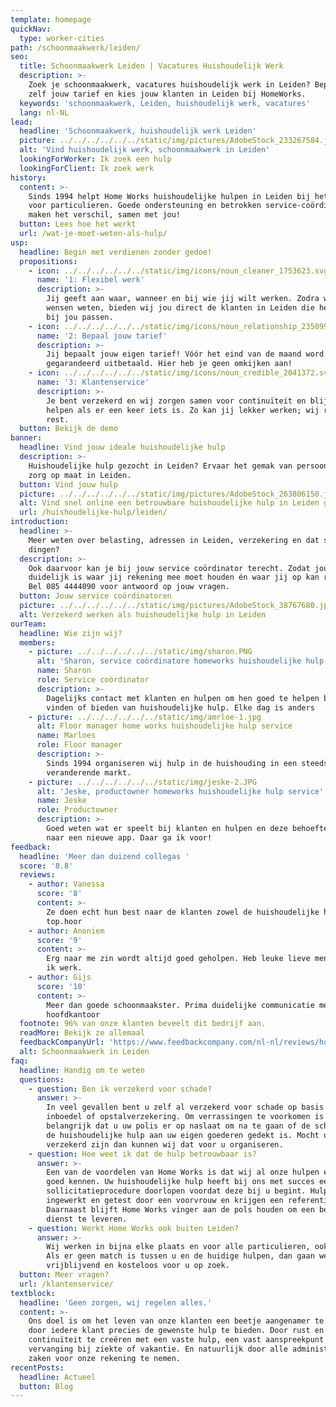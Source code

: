 ```yaml
---
template: homepage
quickNav:
  type: worker-cities
path: /schoonmaakwerk/leiden/
seo:
  title: Schoonmaakwerk Leiden | Vacatures Huishoudelijk Werk
  description: >-
    Zoek je schoonmaakwerk, vacatures huishoudelijk werk in Leiden? Bepaal nu
    zelf jouw tarief en kies jouw klanten in Leiden bij HomeWorks.
  keywords: 'schoonmaakwerk, Leiden, huishoudelijk werk, vacatures'
  lang: nl-NL
lead:
  headline: 'Schoonmaakwerk, huishoudelijk werk Leiden'
  picture: ../../../../../../static/img/pictures/AdobeStock_233267584.jpg
  alt: 'Vind huishoudelijk werk, schoonmaakwerk in Leiden'
  lookingForWorker: Ik zoek een hulp
  lookingForClient: Ik zoek werk
history:
  content: >-
    Sinds 1994 helpt Home Works huishoudelijke hulpen in Leiden bij het werken
    voor particulieren. Goede ondersteuning en betrokken service-coördinatoren
    maken het verschil, samen met jou!
  button: Lees hoe het werkt
  url: /wat-je-moet-weten-als-hulp/
usp:
  headline: Begin met verdienen zonder gedoe!
  propositions:
    - icon: ../../../../../../static/img/icons/noun_cleaner_1753623.svg
      name: '1: Flexibel werk'
      description: >-
        Jij geeft aan waar, wanneer en bij wie jij wilt werken. Zodra wij jouw
        wensen weten, bieden wij jou direct de klanten in Leiden die het beste
        bij jou passen.
    - icon: ../../../../../../static/img/icons/noun_relationship_2350997.svg
      name: '2: Bepaal jouw tarief'
      description: >-
        Jij bepaalt jouw eigen tarief! Vóór het eind van de maand word jij
        gegarandeerd uitbetaald. Hier heb je geen omkijken aan!
    - icon: ../../../../../../static/img/icons/noun_credible_2041372.svg
      name: '3: Klantenservice'
      description: >-
        Je bent verzekerd en wij zorgen samen voor continuïteit en blijven je
        helpen als er een keer iets is. Zo kan jij lekker werken; wij regelen de
        rest.
  button: Bekijk de demo
banner:
  headline: Vind jouw ideale huishoudelijke hulp
  description: >-
    Huishoudelijke hulp gezocht in Leiden? Ervaar het gemak van persoonlijke
    zorg op maat in Leiden.
  button: Vind jouw hulp
  picture: ../../../../../../static/img/pictures/AdobeStock_263806150.jpg
  alt: Vind snel online een betrouwbare huishoudelijke hulp in Leiden gezocht.
  url: /huishoudelijke-hulp/leiden/
introduction:
  headline: >-
    Meer weten over belasting, adressen in Leiden, verzekering en dat soort
    dingen?
  description: >-
    Ook daarvoor kan je bij jouw service coördinator terecht. Zodat jou
    duidelijk is waar jij rekening mee moet houden én waar jij op kan rekenen!
    Bel 085 4444090 voor antwoord op jouw vragen.
  button: Jouw service coördinatoren
  picture: ../../../../../../static/img/pictures/AdobeStock_38767680.jpg
  alt: Verzekerd werken als huishoudelijke hulp in Leiden
ourTeam:
  headline: Wie zijn wij?
  members:
    - picture: ../../../../../../static/img/sharon.PNG
      alt: 'Sharon, service coördinatore homeworks huishoudelijke hulp service'
      name: Sharon
      role: Service coördinator
      description: >-
        Dagelijks contact met klanten en hulpen om hen goed te helpen bij het
        vinden of bieden van huishoudelijke hulp. Elke dag is anders
    - picture: ../../../../../../static/img/amrloe-1.jpg
      alt: Floor manager home works huishoudelijke hulp service
      name: Marloes
      role: Floor manager
      description: >-
        Sinds 1994 organiseren wij hulp in de huishouding in een steeds
        veranderende markt.
    - picture: ../../../../../../static/img/jeske-2.JPG
      alt: 'Jeske, productowner homeworks huishoudelijke hulp service'
      name: Jeske
      role: Productowner
      description: >-
        Goed weten wat er speelt bij klanten en hulpen en deze behoefte vertalen
        naar een nieuwe app. Daar ga ik voor!
feedback:
  headline: 'Meer dan duizend collegas '
  score: '8.8'
  reviews:
    - author: Vanessa
      score: '8'
      content: >-
        Ze doen echt hun best naar de klanten zowel de huishoudelijke hulpen
        top.hoor
    - author: Anoniem
      score: '9'
      content: >-
        Erg naar me zin wordt altijd goed geholpen. Heb leuke lieve mensen waar
        ik werk.
    - author: Gijs
      score: '10'
      content: >-
        Meer dan goede schoonmaakster. Prima duidelijke communicatie met het
        hoofdkantoor
  footnote: 96% van onze klanten beveelt dit bedrijf aan.
  readMore: Bekijk ze allemaal
  feedbackCompanyUrl: 'https://www.feedbackcompany.com/nl-nl/reviews/home-works/'
  alt: Schoonmaakwerk in Leiden
faq:
  headline: Handig om te weten
  questions:
    - question: Ben ik verzekerd voor schade?
      answer: >-
        In veel gevallen bent u zelf al verzekerd voor schade op basis van uw
        inboedel of opstalverzekering. Om verrassingen te voorkomen is het wel
        belangrijk dat u uw polis er op naslaat om na te gaan of de schade van
        de huishoudelijke hulp aan uw eigen goederen gedekt is. Mocht u niet
        verzekerd zijn dan kunnen wij dat voor u organiseren.
    - question: Hoe weet ik dat de hulp betrouwbaar is?
      answer: >-
        Een van de voordelen van Home Works is dat wij al onze hulpen en klanten
        goed kennen. Uw huishoudelijke hulp heeft bij ons met succes een
        sollicitatieprocedure doorlopen voordat deze bij u begint. Hulpen worden
        ingewerkt en getest door een voorvrouw en krijgen een referentiecheck.
        Daarnaast blijft Home Works vinger aan de pols houden om een betrouwbare
        dienst te leveren.
    - question: Werkt Home Works ook buiten Leiden?
      answer: >-
        Wij werken in bijna elke plaats en voor alle particulieren, ook met PGB.
        Als er geen match is tussen u en de huidige hulpen, dan gaan we
        vrijblijvend en kosteloos voor u op zoek.
  button: Meer vragen?
  url: /klantenservice/
textblock:
  headline: 'Geen zorgen, wij regelen alles.'
  content: >-
    Ons doel is om het leven van onze klanten een beetje aangenamer te maken,
    door iedere klant precies de gewenste hulp te bieden. Door rust en
    continuïteit te creëren met een vaste hulp, een vast aanspreekpunt en
    vervanging bij ziekte of vakantie. En natuurlijk door alle administratieve
    zaken voor onze rekening te nemen.
recentPosts:
  headline: Actueel
  button: Blog
---
```


